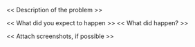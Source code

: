 << Description of the problem >>

<< What did you expect to happen >>
<< What did happen? >>


<< Attach screenshots, if possible >>